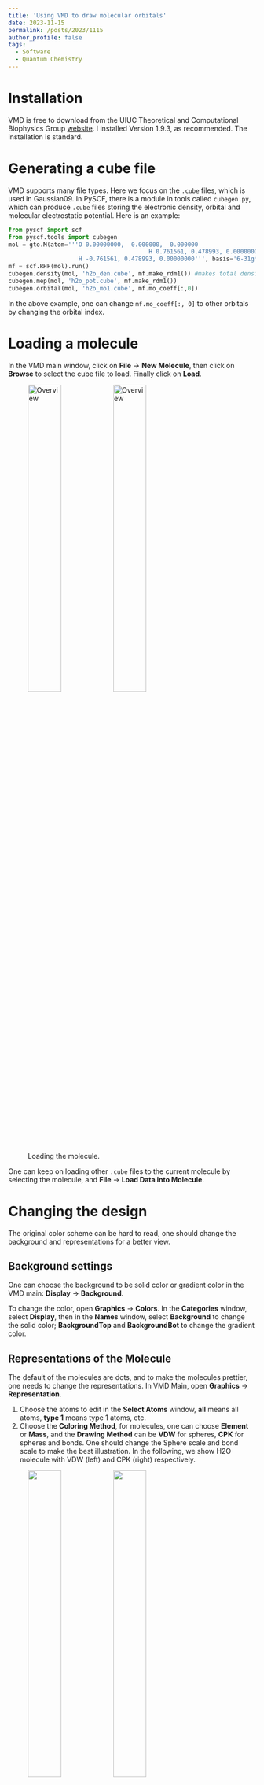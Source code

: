 ```yaml
---
title: 'Using VMD to draw molecular orbitals'
date: 2023-11-15
permalink: /posts/2023/1115
author_profile: false
tags:
  - Software
  - Quantum Chemistry
---
```


# Installation

VMD is free to download from the UIUC Theoretical and Computational Biophysics Group [website](https://www.ks.uiuc.edu/Development/Download/download.cgi?PackageName=VMD). I installed Version 1.9.3, as recommended. The installation is standard. 

# Generating a cube file

VMD supports many file types. Here we focus on the `.cube` files, which is used in Gaussian09. In PySCF, there is a module in tools called `cubegen.py`, which can produce `.cube` files storing the electronic density, orbital and molecular electrostatic potential. Here is an example:

```python
from pyscf import scf
from pyscf.tools import cubegen
mol = gto.M(atom='''O 0.00000000,  0.000000,  0.000000
										H 0.761561, 0.478993, 0.00000000
                    H -0.761561, 0.478993, 0.00000000''', basis='6-31g*')
mf = scf.RHF(mol).run()
cubegen.density(mol, 'h2o_den.cube', mf.make_rdm1()) #makes total density
cubegen.mep(mol, 'h2o_pot.cube', mf.make_rdm1())
cubegen.orbital(mol, 'h2o_mo1.cube', mf.mo_coeff[:,0])
```

In the above example, one can change `mf.mo_coeff[:, 0]` to other orbitals by changing the orbital index. 

# Loading a molecule

In the VMD main window, click on **File** → **New Molecule**, then click on **Browse** to select the cube file to load. Finally click on **Load**.

<figure>
  <img
  src="../../images/posts/vmd/fig1.png"
  alt="Overview"
  style="width:40%">
  <img
  src="../../images/posts/vmd/fig2.png"
  alt="Overview"
  style="width:40%">
  <figcaption>Loading the molecule.</figcaption>
</figure>

One can keep on loading other `.cube` files to the current molecule by selecting the molecule, and **File** → **Load Data into Molecule**.

# Changing the design

The original color scheme can be hard to read, one should change the background and representations for a better view. 

## Background settings

One can choose the background to be solid color or gradient color in the VMD main: **Display** → **Background**.

To change the color, open **Graphics** → **Colors**. In the **Categories** window, select **Display**, then in the **Names** window, select **Background** to change the solid color; **BackgroundTop** and **BackgroundBot** to change the gradient color.  

## Representations of the Molecule

The default of the molecules are dots, and to make the molecules prettier, one needs to change the representations. In VMD Main, open **Graphics** → **Representation**. 

1. Choose the atoms to edit in the **Select Atoms** window, **all** means all atoms, **type 1** means type 1 atoms, etc.
2. Choose the **Coloring Method**, for molecules, one can choose **Element** or **Mass**, and the **Drawing Method** can be **VDW** for spheres,  **CPK** for spheres and bonds. One should change the Sphere scale and bond scale to make the best illustration. In the following, we show H2O molecule with VDW (left) and CPK (right) respectively.

<figure>
  <img
  src="../../images/posts/vmd/fig3.png"
  style="width:40%">
  <img
  src="../../images/posts/vmd/fig4.png"
  style="width:40%">
  <figcaption>VDW view and CPK view.</figcaption>
</figure>
 

The CPK form can be generated with two layers of representations. One can click on **Create Rep** to create a new layer and **Delete Rep** to delete a layer. In order to make the CPK style, one create one layer with **VDW,** and one layer with **Dynamic Bonds**. 

## Plot orbital

The `.cube` file for orbital information is created by `cubegen.orbital` . On top of the molecules created above, one can plot the charge density. The following are still in **Graphics** → **Representations**.

1. Create a new layer, and choose **Drawing Method** as **Isosurface**. At the bottom right, choose **Draw** to be **Solid Surface**, and **Show** to be **Isosurface**. 
2. Change the **Isovalue** (one can drag the bar on the right) to change the charge value to show (can be negative or positive). One can also change the **Range** of the Isovalue. Set **Material** to be **Transparent**.
3. To assign different colors to positive and negative charge density, create a layer as in Step 2, and choose the **Coloring Method** to be **ColorID.** Set **Isovalue** to be a negative value and choose the number beside the **Coloring Method** to be, say 0 (Blue). Then create another layer, and set the **Isovalue** to be positive, and choose another number of color, say 1 (red). 

An example of the HOMO of H2O is 

<figure>
  <img
  src="../../images/posts/vmd/fig5.png"
  alt="Overview"
  style="width:40%">
  <figcaption>HOMO for H2O with 631g.</figcaption>
</figure>

# Saving the image

One can save the image to the PostScript (.ps) form. Open **File** → **Render**. In the **Render the current scene using:** window, choose **PostScript (vector graphics)**. One can set the path and name to save.

To convert the .ps file into PDF, in the command line, install ghostview by `sudo apt install ghostview` . Then use `ps2pdf file.ps file.pdf` to convert to pdf.
